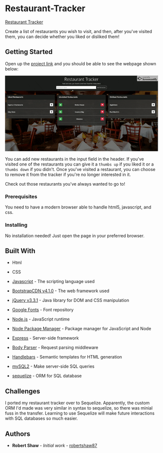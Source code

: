 # Restaurant-Tracker
[Restaurant Tracker](https://sequelize-restaurant.herokuapp.com/)

Create a list of restaurants you wish to visit, and then, after you've visited them, you can decide whether you liked or disliked them!

## Getting Started

Open up the [project link](https://sequelize-restaurant.herokuapp.com/) and you should be able to see the webpage shown below:

![Restaurant Tracker](readme/readme.gif "Restaurant Tracker")

You can add new restaurants in the input field in the header. If you've visited one of the restaurants you can give it a `thumbs up` if you liked it or a `thumbs down` if you didn't. Once you've visited a restaurant, you can choose to remove it from the tracker if you're no longer interested in it.

Check out those restaurants you've always wanted to go to!

### Prerequisites

You need to have a modern browser able to handle html5, javascript, and css. 

### Installing

No installation needed! Just open the page in your preferred browser.

## Built With

* Html

* CSS

* [Javascript](https://www.javascript.com/) - The scripting language used

* [BootstrapCDN v4.1.0](https://getbootstrap.com/docs/4.1/getting-started/introduction/) - The web framework used

* [jQuery v3.3.1](http://jquery.com/) - Java library for DOM and CSS manipulation

* [Google Fonts](https://fonts.google.com/) - Font repository

* [Node.js](https://nodejs.org/en/) - JavaScript runtime

* [Node Package Manager](https://www.npmjs.com/) - Package manager for JavaScript and Node

* [Express](https://www.npmjs.com/package/express) - Server-side framework

* [Body Parser](https://www.npmjs.com/package/cli-table) - Request parsing middleware

* [Handlebars](http://handlebarsjs.com/) - Semantic templates for HTML generation

* [mySQL2](https://www.npmjs.com/package/mysql2) - Make server-side SQL queries

* [sequelize](https://www.npmjs.com/package/sequelize) - ORM for SQL database

## Challenges
I ported my restaurant tracker over to Sequelize. Apparently, the custom ORM I'd made was very similar in syntax to sequelize, so there was minial fuss in the transfer. Learning to use Sequelize will make future interactions with SQL databases so much easier.

## Authors

* **Robert Shaw** - *Initial work* - [robertshaw87](https://github.com/robertshaw87)
